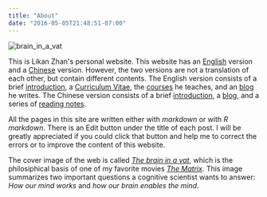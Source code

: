 ```yaml
---
title: "About"
date: "2016-05-05T21:48:51-07:00"
---
```


![brain_in_a_vat](http://webimages.netlify.com/brain_in_a_vat.png)

This is Likan Zhan's personal website. This website has an [English](../en/) version and a [Chinese](../cn/) version. However, the two versions are not a translation of each other, but contain different contents. The English version consists of a brief [introduction](../en/about/), a [Curriculum Vitae](../en/cv/lzhan/), the [courses](../en/teach/) he teaches, and an [blog](../en/post/) he writes. The Chinese version consists of a brief [introduction](../cn/about/), a [blog](../cn/post/), and a series of [reading notes](../cn/read/).

All the pages in this site are written either with *markdown* or with *R markdown*. There is an Edit button <i class="fa fa-edit" aria-hidden="true"> </i> under the title of each post. I will be greatly appreciated if you could click that button and help me to correct the errors or to improve the content of this website.

The cover image of the web is called [*The brain in a vat*](https://en.wikipedia.org/wiki/Brain_in_a_vat), which is the philosiphical basis of one of my favorite movies [*The Matrix*](https://en.wikipedia.org/wiki/The_Matrix_(franchise)). This image summarizes two important questions a cognitive scientist wants to answer: *How our mind works* and *how our brain enables the mind*.
